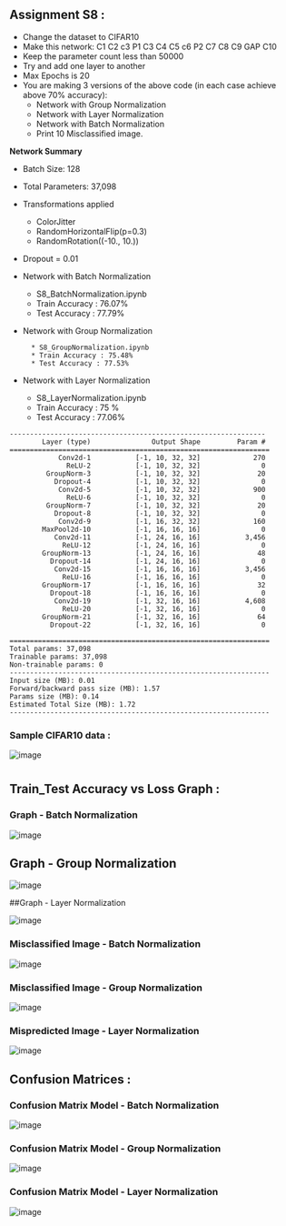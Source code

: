 ## Assignment S8 : 

* Change the dataset to CIFAR10
* Make this network:
C1 C2 c3 P1 C3 C4 C5 c6 P2 C7 C8 C9 GAP C10
* Keep the parameter count less than 50000
* Try and add one layer to another
* Max Epochs is 20
* You are making 3 versions of the above code (in each case achieve above 70% accuracy):
  * Network with Group Normalization
  * Network with Layer Normalization
  * Network with Batch Normalization
  * Print 10 Misclassified image.

**Network Summary**
* Batch Size: 128
* Total Parameters: 37,098
* Transformations applied
    * ColorJitter
    * RandomHorizontalFlip(p=0.3)
    * RandomRotation((-10., 10.))

* Dropout = 0.01


* Network with Batch Normalization

	* S8_BatchNormalization.ipynb
	* Train Accuracy : 76.07%
	* Test Accuracy : 77.79%
* Network with Group Normalization

    	* S8_GroupNormalization.ipynb
    	* Train Accuracy : 75.48%
    	* Test Accuracy : 77.53%
    
* Network with Layer Normalization

   	* S8_LayerNormalization.ipynb
   	* Train Accuracy : 75 %
   	* Test Accuracy :  77.06%
	
	


```
---------------------------------------------------------------
        Layer (type)               Output Shape         Param #
================================================================
            Conv2d-1           [-1, 10, 32, 32]             270
              ReLU-2           [-1, 10, 32, 32]               0
         GroupNorm-3           [-1, 10, 32, 32]              20
           Dropout-4           [-1, 10, 32, 32]               0
            Conv2d-5           [-1, 10, 32, 32]             900
              ReLU-6           [-1, 10, 32, 32]               0
         GroupNorm-7           [-1, 10, 32, 32]              20
           Dropout-8           [-1, 10, 32, 32]               0
            Conv2d-9           [-1, 16, 32, 32]             160
        MaxPool2d-10           [-1, 16, 16, 16]               0
           Conv2d-11           [-1, 24, 16, 16]           3,456
             ReLU-12           [-1, 24, 16, 16]               0
        GroupNorm-13           [-1, 24, 16, 16]              48
          Dropout-14           [-1, 24, 16, 16]               0
           Conv2d-15           [-1, 16, 16, 16]           3,456
             ReLU-16           [-1, 16, 16, 16]               0
        GroupNorm-17           [-1, 16, 16, 16]              32
          Dropout-18           [-1, 16, 16, 16]               0
           Conv2d-19           [-1, 32, 16, 16]           4,608
             ReLU-20           [-1, 32, 16, 16]               0
        GroupNorm-21           [-1, 32, 16, 16]              64
          Dropout-22           [-1, 32, 16, 16]               0

================================================================
Total params: 37,098
Trainable params: 37,098
Non-trainable params: 0
----------------------------------------------------------------
Input size (MB): 0.01
Forward/backward pass size (MB): 1.57
Params size (MB): 0.14
Estimated Total Size (MB): 1.72
----------------------------------------------------------------
```

### Sample CIFAR10 data : 

![image](images/Sample_CIFAR10.png)


# 


## Train_Test Accuracy vs Loss Graph : 



### Graph - Batch Normalization 
![image](images/BN_Graph.png)


## Graph - Group Normalization 
![image](images/GN_Graph.png)

##Graph - Layer Normalization 

![image](images/LN_Graph.png)

### Misclassified Image - Batch Normalization 
![image](images/BN_Missclassification.png)
### Misclassified Image - Group Normalization 
![image](images/GN_Misclassification.png)
### Mispredicted Image - Layer Normalization 
![image](images/LN_Missclassification.png)


## Confusion Matrices :

### Confusion Matrix Model - Batch Normalization 
![image](images/BN_CM.png)
### Confusion Matrix Model - Group Normalization 
![image](images/GN_CM.png)
### Confusion Matrix Model - Layer Normalization 
![image](images/LN_CM.png)


